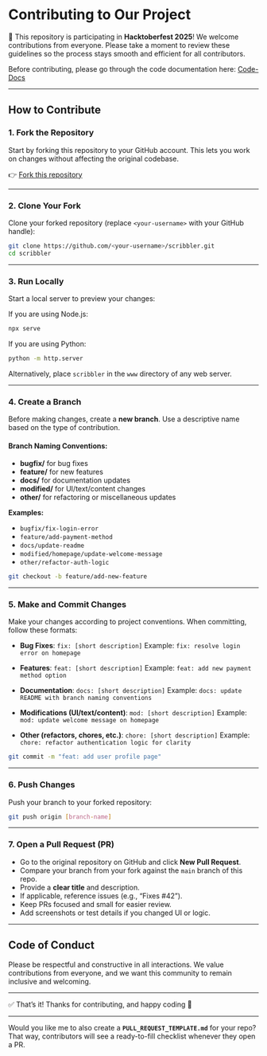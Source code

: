 # Contributing to Our Project

🎉 This repository is participating in **Hacktoberfest 2025**!
We welcome contributions from everyone. Please take a moment to review these guidelines so the process stays smooth and efficient for all contributors.

Before contributing, please go through the code documentation here: [Code-Docs](CODE-DOCS.md)

---

## How to Contribute

### 1. Fork the Repository

Start by forking this repository to your GitHub account. This lets you work on changes without affecting the original codebase.

👉 [Fork this repository](https://github.com/gopi-suvanam/scribbler/fork)

---

### 2. Clone Your Fork

Clone your forked repository (replace `<your-username>` with your GitHub handle):

```bash
git clone https://github.com/<your-username>/scribbler.git
cd scribbler
```

---

### 3. Run Locally

Start a local server to preview your changes:

If you are using Node.js:

```bash
npx serve
```

If you are using Python:

```bash
python -m http.server
```

Alternatively, place `scribbler` in the `www` directory of any web server.

---

### 4. Create a Branch

Before making changes, create a **new branch**.
Use a descriptive name based on the type of contribution.

#### Branch Naming Conventions:

* **bugfix/** for bug fixes
* **feature/** for new features
* **docs/** for documentation updates
* **modified/** for UI/text/content changes
* **other/** for refactoring or miscellaneous updates

**Examples:**

* `bugfix/fix-login-error`
* `feature/add-payment-method`
* `docs/update-readme`
* `modified/homepage/update-welcome-message`
* `other/refactor-auth-logic`

```bash
git checkout -b feature/add-new-feature
```

---

### 5. Make and Commit Changes

Make your changes according to project conventions.
When committing, follow these formats:

* **Bug Fixes**:
  `fix: [short description]`
  Example: `fix: resolve login error on homepage`

* **Features**:
  `feat: [short description]`
  Example: `feat: add new payment method option`

* **Documentation**:
  `docs: [short description]`
  Example: `docs: update README with branch naming conventions`

* **Modifications (UI/text/content)**:
  `mod: [short description]`
  Example: `mod: update welcome message on homepage`

* **Other (refactors, chores, etc.)**:
  `chore: [short description]`
  Example: `chore: refactor authentication logic for clarity`

```bash
git commit -m "feat: add user profile page"
```

---

### 6. Push Changes

Push your branch to your forked repository:

```bash
git push origin [branch-name]
```

---

### 7. Open a Pull Request (PR)

* Go to the original repository on GitHub and click **New Pull Request**.
* Compare your branch from your fork against the `main` branch of this repo.
* Provide a **clear title** and description.
* If applicable, reference issues (e.g., “Fixes #42”).
* Keep PRs focused and small for easier review.
* Add screenshots or test details if you changed UI or logic.

---

## Code of Conduct

Please be respectful and constructive in all interactions. We value contributions from everyone, and we want this community to remain inclusive and welcoming.

---

✅ That’s it! Thanks for contributing, and happy coding 🎉

---

Would you like me to also create a **`PULL_REQUEST_TEMPLATE.md`** for your repo? That way, contributors will see a ready-to-fill checklist whenever they open a PR.
